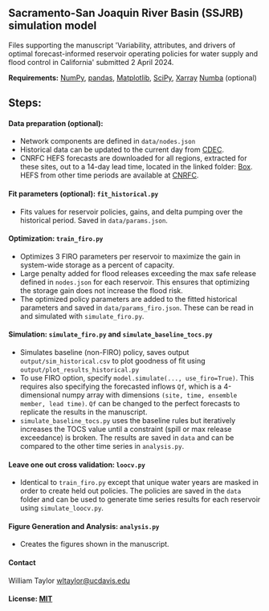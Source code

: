 ## Sacramento-San Joaquin River Basin (SSJRB) simulation model
Files supporting the manuscript 'Variability, attributes, and drivers of optimal forecast-informed reservoir operating policies for water supply and flood control in California' submitted 2 April 2024.

**Requirements:** [NumPy](http://www.numpy.org/), [pandas](http://pandas.pydata.org/), [Matplotlib](http://matplotlib.org/), [SciPy](https://www.scipy.org/), [Xarray](https://docs.xarray.dev/en/stable/) [Numba](http://numba.pydata.org/) (optional)

## Steps:

#### Data preparation (optional):
* Network components are defined in `data/nodes.json`
* Historical data can be updated to the current day from [CDEC](https://cdec.water.ca.gov/).
* CNRFC HEFS forecasts are downloaded for all regions, extracted for these sites, out to a 14-day lead time, located in the linked folder: [Box](https://ucdavis.box.com/s/hj1q0o8xhqrr6dyhxyreqwrkqzhupfbw). HEFS from other time periods are available at [CNRFC](https://www.cnrfc.noaa.gov/).

#### Fit parameters (optional): `fit_historical.py`
* Fits values for reservoir policies, gains, and delta pumping over the historical period. Saved in `data/params.json`.

#### Optimization: `train_firo.py`
* Optimizes 3 FIRO parameters per reservoir to maximize the gain in system-wide storage as a percent of capacity.
* Large penalty added for flood releases exceeding the max safe release defined in `nodes.json` for each reservoir. This ensures that optimizing the storage gain does not increase the flood risk.
* The optimized policy parameters are added to the fitted historical parameters and saved in `data/params_firo.json`. These can be read in and simulated with `simulate_firo.py`.

#### Simulation: `simulate_firo.py` and `simulate_baseline_tocs.py`
* Simulates baseline (non-FIRO) policy, saves output `output/sim_historical.csv` to plot goodness of fit using `output/plot_results_historical.py`
* To use FIRO option, specify `model.simulate(..., use_firo=True)`. This requires also specifying the forecasted inflows `Qf`, which is a 4-dimensional numpy array with dimensions `(site, time, ensemble member, lead time)`. `Qf` can be changed to the perfect forecasts to replicate the results in the manuscript.
* `simulate_baseline_tocs.py` uses the baseline rules but iteratively increases the TOCS value until a constraint (spill or max release exceedance) is broken. The results are saved in  `data` and can be compared to the other time series in `analysis.py`.

#### Leave one out cross validation: `loocv.py`
* Identical to `train_firo.py` except that unique water years are masked in order to create held out policies. The policies are saved in the `data` folder and can be used to generate time series results for each reservoir using `simulate_loocv.py`.

#### Figure Generation and Analysis: `analysis.py`
* Creates the figures shown in the manuscript.

#### Contact
William Taylor wltaylor@ucdavis.edu

#### License: [MIT](LICENSE.md)
